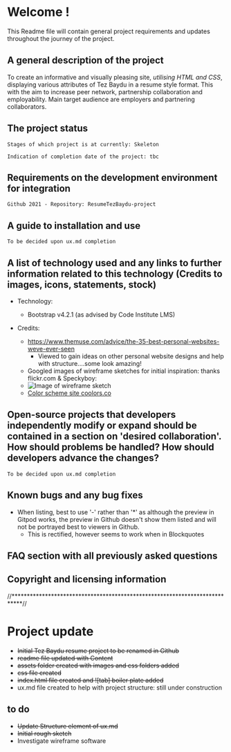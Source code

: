 # Welcome !

This Readme file will contain general project requirements and updates throughout the journey of the project.

## A general description of the project
To create an informative and visually pleasing site, *utilising HTML and CSS*, displaying various attributes of Tez Baydu in a resume style format.
This with the aim to increase peer network, partnership collaboration and employability.
Main target audience are employers and partnering collaborators.

## The project status
    Stages of which project is at currently: Skeleton

    Indication of completion date of the project: tbc

## Requirements on the development environment for integration
    Github 2021 - Repository: ResumeTezBaydu-project
    
## A guide to installation and use
    To be decided upon ux.md completion

## A list of technology used and any links to further information related to this technology (Credits to images, icons, statements, stock)
- Technology:
    - Bootstrap v4.2.1 (as advised by Code Institute LMS)

- Credits: 
    - https://www.themuse.com/advice/the-35-best-personal-websites-weve-ever-seen
        - Viewed to gain ideas on other personal website designs and help with structure....some look amazing!
    - Googled images of wireframe sketches for initial inspiration: thanks flickr.com & Speckyboy: 
    - ![Image of wireframe sketch](https://live.staticflickr.com/1010/5178278279_bb18dd185a_z.jpg)
    - [Color scheme site coolors.co](https://coolors.co)

## Open-source projects that developers independently modify or expand should be contained in a section on 'desired collaboration'. How should problems be handled? How should developers advance the changes?
    To be decided upon ux.md completion

## Known bugs and any bug fixes
 - When listing, best to use '-' rather than '*' as although the preview in Gitpod works, the preview in Github doesn't show them listed and will not be portrayed best to viewers in Github.
    - This is rectified, however seems to work when in Blockquotes

## FAQ section with all previously asked questions
## Copyright and licensing information

//***************************************************************************//

# Project update #

- ~~Initial Tez Baydu resume project to be renamed in Github~~
- ~~readme file updated with Content~~
- ~~assets folder created with images and css folders added~~
- ~~css file created~~
- ~~index.html file created and ![tab] boiler plate added~~
- ux.md file created to help with project structure: still under construction

## to do ##
- ~~Update Structure element of ux.md~~
- ~~Initial rough sketch~~
- Investigate wireframe software





